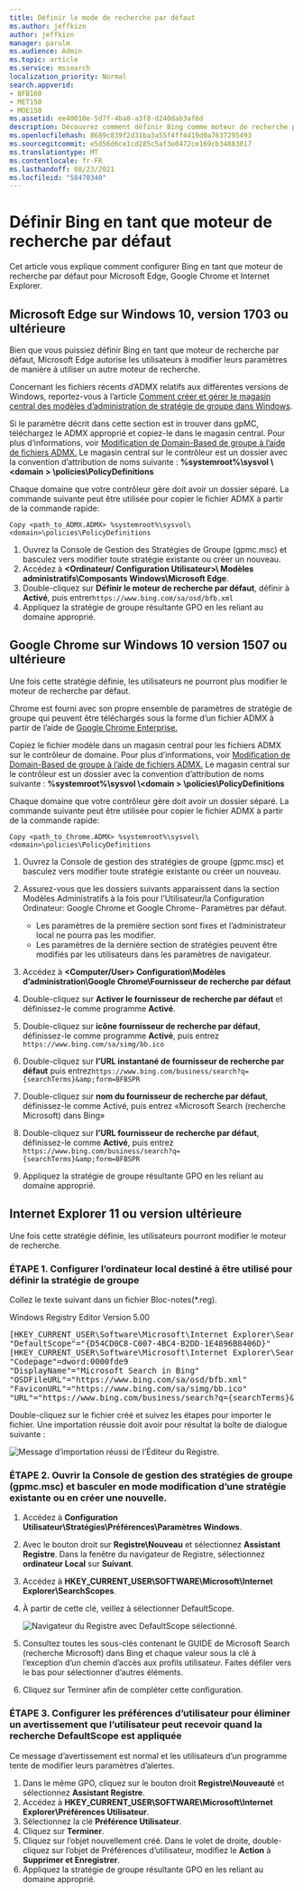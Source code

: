 ```yaml
---
title: Définir le mode de recherche par défaut
ms.author: jeffkizn
author: jeffkizn
manager: parulm
ms.audience: Admin
ms.topic: article
ms.service: mssearch
localization_priority: Normal
search.appverid:
- BFB160
- MET150
- MOE150
ms.assetid: ee40010e-5d7f-4ba8-a3f8-d240dab3af6d
description: Découvrez comment définir Bing comme moteur de recherche par défaut de votre entreprise à l’aide de Microsoft Search (recherche Microsoft).
ms.openlocfilehash: 8689c839f2d31ba3a55f4ff4d19d0a7637295493
ms.sourcegitcommit: e5d56d6ce1cd285c5af3e0472ce169cb34883017
ms.translationtype: MT
ms.contentlocale: fr-FR
ms.lasthandoff: 08/23/2021
ms.locfileid: "58470340"
---
```

# <a name="make-bing-the-default-search-engine"></a>Définir Bing en tant que moteur de recherche par défaut
  
Cet article vous explique comment configurer Bing en tant que moteur de recherche par défaut pour Microsoft Edge, Google Chrome et Internet Explorer. 
  
## <a name="microsoft-edge-on-windows-10-version-1703-or-later"></a>Microsoft Edge sur Windows 10, version 1703 ou ultérieure

Bien que vous puissiez définir Bing en tant que moteur de recherche par défaut, Microsoft Edge autorise les utilisateurs à modifier leurs paramètres de manière à utiliser un autre moteur de recherche.
  
Concernant les fichiers récents d’ADMX relatifs aux différentes versions de Windows, reportez-vous à l’article [Comment créer et gérer le magasin central des modèles d’administration de stratégie de groupe dans Windows](https://support.microsoft.com/help/3087759/how-to-create-and-manage-the-central-store-for-group-policy-administra).
  
Si le paramètre décrit dans cette section est in trouver dans gpMC, téléchargez le ADMX approprié et copiez-le dans le magasin central. Pour plus d’informations, voir [Modification de Domain-Based de groupe à l’aide de fichiers ADMX.](/previous-versions/windows/it-pro/windows-vista/cc748955%28v%3dws.10%29) Le magasin central sur le contrôleur est un dossier avec la convention d’attribution de noms suivante : **%systemroot%\sysvol \\<domain \> \policies\PolicyDefinitions**
  
Chaque domaine que votre contrôleur gère doit avoir un dossier séparé. La commande suivante peut être utilisée pour copier le fichier ADMX à partir de la commande rapide:
  
 `Copy <path_to_ADMX.ADMX> %systemroot%\sysvol\<domain>\policies\PolicyDefinitions`
  
1. Ouvrez la Console de Gestion des Stratégies de Groupe (gpmc.msc) et basculez vers modifier toute stratégie existante ou créer un nouveau.
2. Accédez à **&lt;Ordinateur/ Configuration Utilisateur&gt;\ Modèles administratifs\Composants Windows\Microsoft Edge**.
3. Double-cliquez sur **Définir le moteur de recherche par défaut**, définir à **Activé**, puis entrer`https://www.bing.com/sa/osd/bfb.xml`
4. Appliquez la stratégie de groupe résultante GPO en les reliant au domaine approprié.


## <a name="google-chrome-on-windows-10-version-1507-or-later"></a>Google Chrome sur Windows 10 version 1507 ou ultérieure

Une fois cette stratégie définie, les utilisateurs ne pourront plus modifier le moteur de recherche par défaut.
  
Chrome est fourni avec son propre ensemble de paramètres de stratégie de groupe qui peuvent être téléchargés sous la forme d’un fichier ADMX à partir de l’aide de [Google Chrome Enterprise.](https://support.google.com/chrome/a/answer/187202)
  
Copiez le fichier modèle dans un magasin central pour les fichiers ADMX sur le contrôleur de domaine. Pour plus d’informations, voir [Modification de Domain-Based de groupe à l’aide de fichiers ADMX.](/previous-versions/windows/it-pro/windows-vista/cc748955%28v%3dws.10%29) Le magasin central sur le contrôleur est un dossier avec la convention d’attribution de noms suivante : **%systemroot%\sysvol \\<domain \> \policies\PolicyDefinitions**
  
Chaque domaine que votre contrôleur gère doit avoir un dossier séparé. La commande suivante peut être utilisée pour copier le fichier ADMX à partir de la commande rapide:
  
 `Copy <path_to_Chrome.ADMX> %systemroot%\sysvol\<domain>\policies\PolicyDefinitions`
  
1. Ouvrez la Console de gestion des stratégies de groupe (gpmc.msc) et basculez vers modifier toute stratégie existante ou créer un nouveau.
2. Assurez-vous que les dossiers suivants apparaissent dans la section Modèles Administratifs à la fois pour l’Utilisateur/la Configuration Ordinateur: Google Chrome et Google Chrome- Paramètres par défaut.

    - Les paramètres de la première section sont fixes et l’administrateur local ne pourra pas les modifier.
    - Les paramètres de la dernière section de stratégies peuvent être modifiés par les utilisateurs dans les paramètres de navigateur.

3. Accédez à **\<Computer/User\> Configuration\Modèles d’administration\Google Chrome\Fournisseur de recherche par défaut**
4. Double-cliquez sur **Activer le fournisseur de recherche par défaut** et définissez-le comme programme **Activé**.
5. Double-cliquez sur **icône fournisseur de recherche par défaut**, définissez-le comme programme **Activé**, puis entrez `https://www.bing.com/sa/simg/bb.ico`
6. Double-cliquez sur **l’URL instantané de fournisseur de recherche par défaut** puis entrez`https://www.bing.com/business/search?q={searchTerms}&amp;form=BFBSPR`
7. Double-cliquez sur **nom du fournisseur de recherche par défaut**, définissez-le comme Activé, puis entrez «Microsoft Search (recherche Microsoft) dans Bing»
8. Double-cliquez sur **l’URL fournisseur de recherche par défaut**, définissez-le comme **Activé**, puis entrez `https://www.bing.com/business/search?q={searchTerms}&amp;form=BFBSPR`
9. Appliquez la stratégie de groupe résultante GPO en les reliant au domaine approprié.

## <a name="internet-explorer-11-or-later"></a>Internet Explorer 11 ou version ultérieure

Une fois cette stratégie définie, les utilisateurs pourront modifier le moteur de recherche.
  
### <a name="step-1-configure-the-local-machine-that-will-be-used-to-set-the-gpo"></a>ÉTAPE 1. Configurer l’ordinateur local destiné à être utilisé pour définir la stratégie de groupe

Collez le texte suivant dans un fichier Bloc-notes(\*.reg).
  
Windows Registry Editor Version 5.00
  
<pre>[HKEY_CURRENT_USER\Software\Microsoft\Internet Explorer\SearchScopes]
"DefaultScope"="{D54CD0C8-C007-4BC4-B2DD-1E4896B8406D}"
[HKEY_CURRENT_USER\Software\Microsoft\Internet Explorer\SearchScopes\{D54CD0C8-C007-4BC4-B2DD-1E4896B8406D}]
"Codepage"=dword:0000fde9
"DisplayName"="Microsoft Search in Bing"
"OSDFileURL"="https://www.bing.com/sa/osd/bfb.xml"
"FaviconURL"="https://www.bing.com/sa/simg/bb.ico"
"URL"="https://www.bing.com/business/search?q={searchTerms}&amp;form=BFBSPR"</pre>
  
Double-cliquez sur le fichier créé et suivez les étapes pour importer le fichier. Une importation réussie doit avoir pour résultat la boîte de dialogue suivante :
  
![Message d’importation réussi de l’Éditeur du Registre.](media/ea3686b9-f6d7-481e-9a0d-2c96891bc501.png)
  
### <a name="step-2-open-the-group-policy-management-console-gpmcmsc-and-switch-to-editing-an-existing-policy-or-creating-a-new-one"></a>ÉTAPE 2. Ouvrir la Console de gestion des stratégies de groupe (gpmc.msc) et basculer en mode modification d’une stratégie existante ou en créer une nouvelle.

1. Accédez à **Configuration Utilisateur\Stratégies\Préférences\Paramètres Windows**.
2. Avec le bouton droit sur **Registre\Nouveau** et sélectionnez **Assistant Registre**. Dans la fenêtre du navigateur de Registre, sélectionnez **ordinateur Local** sur **Suivant**.
3. Accédez à **HKEY_CURRENT_USER\SOFTWARE\Microsoft\Internet Explorer\SearchScopes**.
4. À partir de cette clé, veillez à sélectionner DefaultScope.

    ![Navigateur du Registre avec DefaultScope sélectionné.](media/ec5a450d-0cba-4e9c-acba-1a09e8e90bad.png)
5. Consultez toutes les sous-clés contenant le GUIDE de Microsoft Search (recherche Microsoft) dans Bing et chaque valeur sous la clé à l’exception d’un chemin d’accès aux profils utilisateur. Faites défiler vers le bas pour sélectionner d’autres éléments.
6. Cliquez sur Terminer afin de compléter cette configuration.

### <a name="step-3-set-up-user-preferences-to-help-eliminate-a-warning-the-user-may-get-when-defaultscope-search-is-enforced"></a>ÉTAPE 3. Configurer les préférences d’utilisateur pour éliminer un avertissement que l’utilisateur peut recevoir quand la recherche DefaultScope est appliquée

Ce message d’avertissement est normal et les utilisateurs d’un programme tente de modifier leurs paramètres d’alertes.
  
1. Dans le même GPO, cliquez sur le bouton droit **Registre\Nouveauté** et sélectionnez **Assistant Registre**.
2. Accédez à **HKEY_CURRENT_USER\SOFTWARE\Microsoft\Internet Explorer\Préférences Utilisateur**.
3. Sélectionnez la clé **Préférence Utilisateur**.
4. Cliquez sur **Terminer**.
5. Cliquez sur l’objet nouvellement créé. Dans le volet de droite, double-cliquez sur l’objet de Préférences d’utilisateur, modifiez le **Action** à **Supprimer et Enregistrer**.
6. Appliquez la stratégie de groupe résultante GPO en les reliant au domaine approprié.